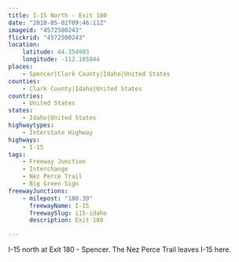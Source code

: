 ```yaml
---
title: I-15 North - Exit 180
date: "2010-05-02T09:46:11Z"
imageid: "4572500243"
flickrid: "4572500243"
location:
    latitude: 44.354983
    longitude: -112.185044
places:
    - Spencer|Clark County|Idaho|United States
counties:
    - Clark County|Idaho|United States
countries:
    - United States
states:
    - Idaho|United States
highwaytypes:
    - Interstate Highway
highways:
    - I-15
tags:
    - Freeway Junction
    - Interchange
    - Nez Perce Trail
    - Big Green Sign
freewayJunctions:
    - milepost: "180.39"
      freewayName: I-15
      freewaySlug: i15-idaho
      description: Exit 180

---
```

I-15 north at Exit 180 - Spencer.  The Nez Perce Trail leaves I-15 here.